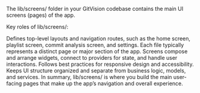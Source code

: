 The lib/screens/ folder in your GitVision codebase contains the main UI screens (pages) of the app.

Key roles of lib/screens/:

Defines top-level layouts and navigation routes, such as the home screen, playlist screen, commit analysis screen, and settings.
Each file typically represents a distinct page or major section of the app.
Screens compose and arrange widgets, connect to providers for state, and handle user interactions.
Follows best practices for responsive design and accessibility.
Keeps UI structure organized and separate from business logic, models, and services.
In summary, lib/screens/ is where you build the main user-facing pages that make up the app’s navigation and overall experience.